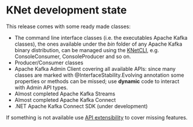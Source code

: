 # KNet development state

This release comes with some ready made classes:

* The command line interface classes (i.e. the executables Apache Kafka classes), the ones available under the _bin_ folder of any Apache Kafka binary distribution, can be managed using the [KNetCLI](usageCLI.md), e.g. ConsoleConsumer, ConsoleProducer and so on. 
* Producer/Consumer classes
* Apache Kafka Admin Client covering all available APIs: since many classes are marked with @InterfaceStability.Evolving annotation some properties or methods can be missed; use **dynamic** code to interact with Admin API types.
* Almost completed Apache Kafka Streams
* Almost completed Apache Kafka Connect
* .NET Apache Kafka Connect SDK (under development)

If something is not available use [API extensibility](API_extensibility.md) to cover missing features.
